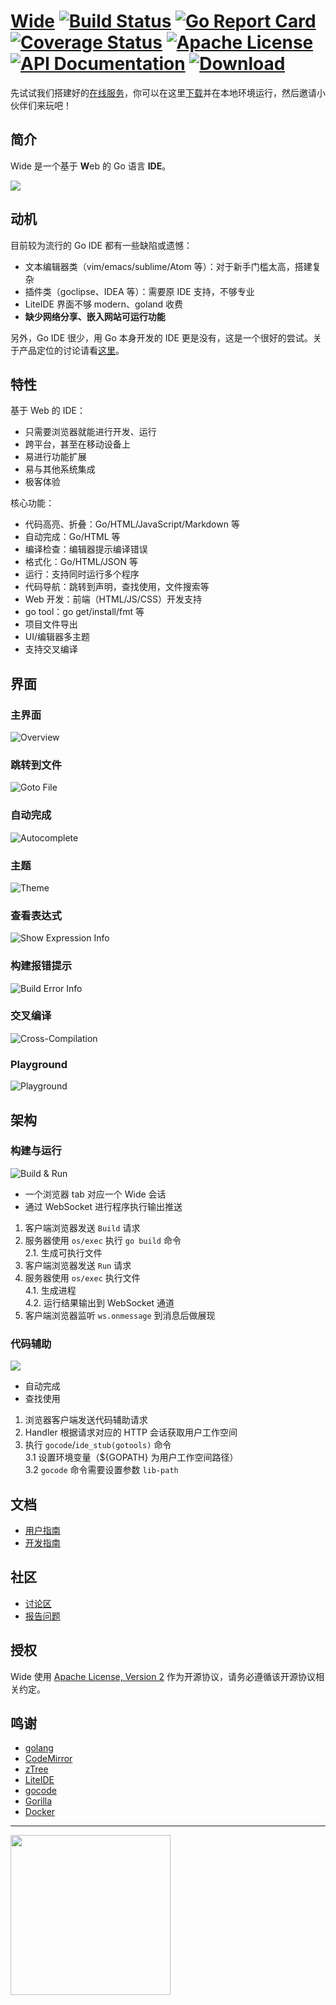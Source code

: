 # [Wide](https://github.com/b3log/wide) [![Build Status](https://img.shields.io/travis/b3log/wide.svg?style=flat)](https://travis-ci.org/b3log/wide) [![Go Report Card](https://goreportcard.com/badge/github.com/b3log/wide)](https://goreportcard.com/report/github.com/b3log/wide) [![Coverage Status](https://img.shields.io/coveralls/b3log/wide.svg?style=flat)](https://coveralls.io/r/b3log/wide) [![Apache License](https://img.shields.io/badge/license-apache2-orange.svg?style=flat)](https://www.apache.org/licenses/LICENSE-2.0) [![API Documentation](https://img.shields.io/badge/godoc-reference-blue.svg?style=flat)](https://godoc.org/github.com/b3log/wide) [![Download](https://img.shields.io/badge/download-~4.3K-red.svg?style=flat)](https://pan.baidu.com/s/1dD3XwOT)

先试试我们搭建好的[在线服务](https://wide.b3log.org)，你可以在这里[下载](https://pan.baidu.com/s/1dD3XwOT)并在本地环境运行，然后邀请小伙伴们来玩吧！

## 简介

Wide 是一个基于 **W**eb 的 Go 语言 **IDE**。

![](https://cloud.githubusercontent.com/assets/873584/4606377/d0ca3c2a-521b-11e4-912c-d955ab05850b.png)

## 动机

目前较为流行的 Go IDE 都有一些缺陷或遗憾：
  * 文本编辑器类（vim/emacs/sublime/Atom 等）：对于新手门槛太高，搭建复杂
  * 插件类（goclipse、IDEA 等）：需要原 IDE 支持，不够专业
  * LiteIDE 界面不够 modern、goland 收费
  * **缺少网络分享、嵌入网站可运行功能**

另外，Go IDE 很少，用 Go 本身开发的 IDE 更是没有，这是一个很好的尝试。关于产品定位的讨论请看[这里](https://hacpai.com/article/1438407961481)。

## 特性

基于 Web 的 IDE：

* 只需要浏览器就能进行开发、运行
* 跨平台，甚至在移动设备上
* 易进行功能扩展
* 易与其他系统集成
* 极客体验
  
核心功能：

* 代码高亮、折叠：Go/HTML/JavaScript/Markdown 等
* 自动完成：Go/HTML 等
* 编译检查：编辑器提示编译错误
* 格式化：Go/HTML/JSON 等
* 运行：支持同时运行多个程序
* 代码导航：跳转到声明，查找使用，文件搜索等
* Web 开发：前端（HTML/JS/CSS）开发支持
* go tool：go get/install/fmt 等
* 项目文件导出
* UI/编辑器多主题
* 支持交叉编译

## 界面

### 主界面
  
![Overview](https://cloud.githubusercontent.com/assets/873584/5450620/1d51831e-8543-11e4-930b-670871902425.png)

### 跳转到文件
  
![Goto File](https://cloud.githubusercontent.com/assets/873584/5450616/1d495da6-8543-11e4-9285-f9d9c60779ac.png)

### 自动完成
  
![Autocomplete](https://cloud.githubusercontent.com/assets/873584/5450619/1d4d5712-8543-11e4-8fe4-35dbc8348a6e.png)

### 主题 

![Theme](https://cloud.githubusercontent.com/assets/873584/5450617/1d4c0826-8543-11e4-8b86-f79a4e41550a.png)

### 查看表达式
  
![Show Expression Info](https://cloud.githubusercontent.com/assets/873584/5450618/1d4cd9f4-8543-11e4-950f-121bd3ff4a39.png)

### 构建报错提示
  
![Build Error Info](https://cloud.githubusercontent.com/assets/873584/5450632/3e51cccc-8543-11e4-8ca8-8d2427aa16b8.png)

### 交叉编译

![Cross-Compilation](https://cloud.githubusercontent.com/assets/873584/10130037/226d75fc-65f7-11e5-94e4-25ee579ca175.png)

### Playground

![Playground](https://cloud.githubusercontent.com/assets/873584/21209772/449ecfd2-c2b1-11e6-9aa6-a83477d9f269.gif)
  
## 架构 

### 构建与运行

![Build & Run](https://cloud.githubusercontent.com/assets/873584/4389219/3642bc62-43f3-11e4-8d1f-06d7aaf22784.png)

* 一个浏览器 tab 对应一个 Wide 会话
* 通过 WebSocket 进行程序执行输出推送

1. 客户端浏览器发送 ````Build```` 请求
2. 服务器使用 ````os/exec```` 执行 ````go build```` 命令<br/>
   2.1. 生成可执行文件
3. 客户端浏览器发送 ````Run```` 请求
4. 服务器使用 ````os/exec```` 执行文件<br/>
   4.1. 生成进程<br/>
   4.2. 运行结果输出到 WebSocket 通道
5. 客户端浏览器监听 ````ws.onmessage```` 到消息后做展现

### 代码辅助

![](https://cloud.githubusercontent.com/assets/873584/4399135/3b80c21c-4463-11e4-8e94-7f7e8d12a4df.png)

* 自动完成
* 查找使用

1. 浏览器客户端发送代码辅助请求
2. Handler 根据请求对应的 HTTP 会话获取用户工作空间
3. 执行 `gocode`/`ide_stub(gotools)` 命令<br/>
   3.1 设置环境变量（${GOPATH} 为用户工作空间路径）<br/>
   3.2 `gocode` 命令需要设置参数 `lib-path`

## 文档

* [用户指南](https://hacpai.com/article/1538873544275)
* [开发指南](https://hacpai.com/article/1538876422995)

## 社区

* [讨论区](https://hacpai.com/tag/wide)
* [报告问题](https://github.com/b3log/wide/issues/new/choose)

## 授权

Wide 使用 [Apache License, Version 2](https://www.apache.org/licenses/LICENSE-2.0) 作为开源协议，请务必遵循该开源协议相关约定。

## 鸣谢

* [golang](https://golang.org)
* [CodeMirror](https://github.com/marijnh/CodeMirror)
* [zTree](https://github.com/zTree/zTree_v3) 
* [LiteIDE](https://github.com/visualfc/liteide)
* [gocode](https://github.com/nsf/gocode)
* [Gorilla](https://github.com/gorilla)
* [Docker](https://docker.com)

----

<img src="https://cloud.githubusercontent.com/assets/873584/4606328/4e848b96-5219-11e4-8db1-fa12774b57b4.png" width="256px" />
